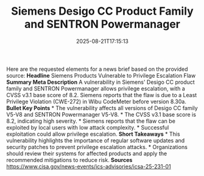 ﻿---
title: "Siemens Desigo CC Product Family and SENTRON Powermanager"
date: "2025-08-21T17:15:13"
category: "Markets"
summary: ""
slug: "siemens desigo cc product family and sentron powermanager"
source_urls:
  - "https://www.cisa.gov/news-events/ics-advisories/icsa-25-231-01"
seo:
  title: "Siemens Desigo CC Product Family and SENTRON Powermanager | Hash n Hedge"
  description: ""
  keywords: ["news", "markets", "brief"]
---
Here are the requested elements for a news brief based on the provided source:  **Headline** Siemens Products Vulnerable to Privilege Escalation Flaw  **Summary Meta Description** A vulnerability in Siemens' Desigo CC product family and SENTRON Powermanager allows privilege escalation, with a CVSS v3.1 base score of 8.2. Siemens reports that the flaw is due to a Least Privilege Violation (CWE-272) in Wibu CodeMeter before version 8.30a.  **Bullet Key Points**  * The vulnerability affects all versions of Desigo CC family V5-V8 and SENTRON Powermanager V5-V8. * The CVSS v3.1 base score is 8.2, indicating high severity. * Siemens reports that the flaw can be exploited by local users with low attack complexity. * Successful exploitation could allow privilege escalation.  **Short Takeaways**  * This vulnerability highlights the importance of regular software updates and security patches to prevent privilege escalation attacks. * Organizations should review their systems for affected products and apply the recommended mitigations to reduce risk.  **Sources** https://www.cisa.gov/news-events/ics-advisories/icsa-25-231-01 
